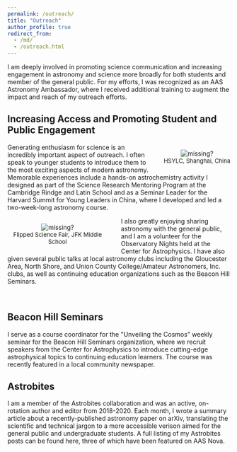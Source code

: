 ```yaml
---
permalink: /outreach/
title: "Outreach"
author_profile: true
redirect_from: 
  - /md/
  - /outreach.html
---
```


I am deeply involved in promoting science communication and increasing engagement in astronomy and science more broadly for both students and member of the general public. For my efforts, I was recognized as an <a href="https://aas.org/education/roster-aas-astronomy-ambassadors" style="text-decoration: none">AAS Astronomy Ambassador</a>, where I received additional training to augment the impact and reach of my outreach efforts.  


<h2>Increasing Access and Promoting Student and Public Engagement</h2>

<p style="text-align:center;max-width:45%;margin-left:20px;padding-bottom:-50px;display:block;float:right;vertical-align:top"><img src="https://claw-astro.github.io/images/Teaching_HSYLC.png" alt="missing?" data-api-endpoint="https://claw-astro.github.io/images/Teaching_HSYLC.png" data-api-returntype="File" /><br /><span style="font-size: small;">HSYLC, Shanghai, China</span>
</p>
<p> Generating enthusiasm for science is an incredibly important aspect of outreach. I often speak to younger students to introduce them to the most exciting aspects of modern astronomy. Memorable experiences include a hands-on astrochemistry activity I designed as part of the <a href="https://projects.iq.harvard.edu/shrimp/lectures" style="text-decoration: none">Science Research Mentoring Program</a> at the Cambridge Rindge and Latin School and as a Seminar Leader for the <a href="https://hauscr.org/hsylc" style="text-decoration: none">Harvard Summit for Young Leaders in China</a>, where I developed and led a two-week-long astronomy course.</p>


<p style="text-align:center;max-width:45%;margin-right:30px;padding-bottom:-50px;display:block;float:left;vertical-align:top"><img src="https://claw-astro.github.io/images/Flipped_Science_Fair.png" alt="missing?" data-api-endpoint="https://claw-astro.github.io/images/Flipped_Science_Fair.png" data-api-returntype="File" /><br /><span style="font-size: small;">Flipped Science Fair, JFK Middle School</span>
</p>
<p> I also greatly enjoying sharing astronomy with the general public, and I am a volunteer for the <a href="https://pweb.cfa.harvard.edu/events/public-events" style="text-decoration: none">Observatory Nights</a> held at the Center for Astrophysics. I have also given several public talks at local astronomy clubs including the Gloucester Area, North Shore, and Union County College/Amateur Astronomers, Inc. clubs, as well as continuing education organizations such as the Beacon Hill Seminars.</p><br>

<h2>Beacon Hill Seminars</h2> I serve as a course coordinator for the "<a href="https://beaconhillseminars.org/events/spring-2021-courses/item/376-unveiling-the-cosmos" style="text-decoration: none">Unveiling the Cosmos</a>" weekly seminar for the <a href="https://beaconhillseminars.org/" style="text-decoration: none">Beacon Hill Seminars</a> organization, where we recruit speakers from the Center for Astrophysics to introduce cutting-edge astrophysical topics to continuing education learners. The course was recently featured in a local community <a href="https://www.wickedlocal.com/story/cambridge-chronicle-tab/2021/05/07/harvard-smithsonian-center-makes-impact-outreach-lifelong-learners/4995959001/" style="text-decoration: none">newspaper</a>.

<h2>Astrobites</h2> I am a member of the <a href="https://astrobites.org/" style="text-decoration: none">Astrobites</a> collaboration and was an active, on-rotation author and editor from 2018-2020. Each month, I wrote a summary article about a recently-published astronomy paper on arXiv, translating the scientific and technical jargon to a more accessible verison aimed for the general public and undergraduate students. A full listing of my Astrobites posts can be found <a href="https://astrobites.org/author/claw/" style="text-decoration: none">here</a>, three of which have been featured on <a href="https://aasnova.org/?s=charles+law+harvard" style="text-decoration: none">AAS Nova</a>.



<!---
<img src="https://claw-astro.github.io/images/Teaching_HSYLC.png" alt="Teaching about stars" style="max-width:45%;margin-left:15px;float:right"> 
<p><img src="https://claw-astro.github.io/images/Flipped_Science_Fair.png" alt="Flipped Science Fair" style="max-width:45%;margin-right:15px;float:left">
## Tips and hints

* Name a file ".md" to have it render in markdown, name it ".html" to render in HTML.
* Go to the [commit list](https://github.com/academicpages/academicpages.github.io/commits/master) (on your repo) to find the last version Github built with Jekyll. 
  * Green check: successful build
  * Orange circle: building
  * Red X: error
  * No icon: not built

## Resources
 * [Liquid syntax guide](https://shopify.github.io/liquid/tags/control-flow/)

## Markdown guide

### Header three

#### Header four

##### Header five

###### Header six

## Blockquotes

Single line blockquote:

> Quotes are cool.

## Tables

### Table 1

| Entry            | Item   |                                                              |
| --------         | ------ | ------------------------------------------------------------ |
| [John Doe](#)    | 2016   | Description of the item in the list                          |
| [Jane Doe](#)    | 2019   | Description of the item in the list                          |
| [Doe Doe](#)     | 2022   | Description of the item in the list                          |

### Table 2

| Header1 | Header2 | Header3 |
|:--------|:-------:|--------:|
| cell1   | cell2   | cell3   |
| cell4   | cell5   | cell6   |
|-----------------------------|
| cell1   | cell2   | cell3   |
| cell4   | cell5   | cell6   |
|=============================|
| Foot1   | Foot2   | Foot3   |

## Definition Lists

Definition List Title
:   Definition list division.

Startup
:   A startup company or startup is a company or temporary organization designed to search for a repeatable and scalable business model.

#dowork
:   Coined by Rob Dyrdek and his personal body guard Christopher "Big Black" Boykins, "Do Work" works as a self motivator, to motivating your friends.

Do It Live
:   I'll let Bill O'Reilly [explain](https://www.youtube.com/watch?v=O_HyZ5aW76c "We'll Do It Live") this one.

## Unordered Lists (Nested)

  * List item one 
      * List item one 
          * List item one
          * List item two
          * List item three
          * List item four
      * List item two
      * List item three
      * List item four
  * List item two
  * List item three
  * List item four

## Ordered List (Nested)

  1. List item one 
      1. List item one 
          1. List item one
          2. List item two
          3. List item three
          4. List item four
      2. List item two
      3. List item three
      4. List item four
  2. List item two
  3. List item three
  4. List item four

## Buttons

Make any link standout more when applying the `.btn` class.

## Notices

**Watch out!** You can also add notices by appending `{: .notice}` to a paragraph.
{: .notice}

## HTML Tags

### Address Tag

<address>
  1 Infinite Loop<br /> Cupertino, CA 95014<br /> United States
</address>

### Anchor Tag (aka. Link)

This is an example of a [link](http://github.com "Github").

### Abbreviation Tag

The abbreviation CSS stands for "Cascading Style Sheets".

*[CSS]: Cascading Style Sheets

### Cite Tag

"Code is poetry." ---<cite>Automattic</cite>

### Code Tag

You will learn later on in these tests that `word-wrap: break-word;` will be your best friend.

### Strike Tag

This tag will let you <strike>strikeout text</strike>.

### Emphasize Tag

The emphasize tag should _italicize_ text.

### Insert Tag

This tag should denote <ins>inserted</ins> text.

### Keyboard Tag

This scarcely known tag emulates <kbd>keyboard text</kbd>, which is usually styled like the `<code>` tag.

### Preformatted Tag

This tag styles large blocks of code.

<pre>
.post-title {
  margin: 0 0 5px;
  font-weight: bold;
  font-size: 38px;
  line-height: 1.2;
  and here's a line of some really, really, really, really long text, just to see how the PRE tag handles it and to find out how it overflows;
}
</pre>

### Quote Tag

<q>Developers, developers, developers&#8230;</q> &#8211;Steve Ballmer

### Strong Tag

This tag shows **bold text**.

### Subscript Tag

Getting our science styling on with H<sub>2</sub>O, which should push the "2" down.

### Superscript Tag

Still sticking with science and Isaac Newton's E = MC<sup>2</sup>, which should lift the 2 up.

### Variable Tag

This allows you to denote <var>variables</var>. --->
